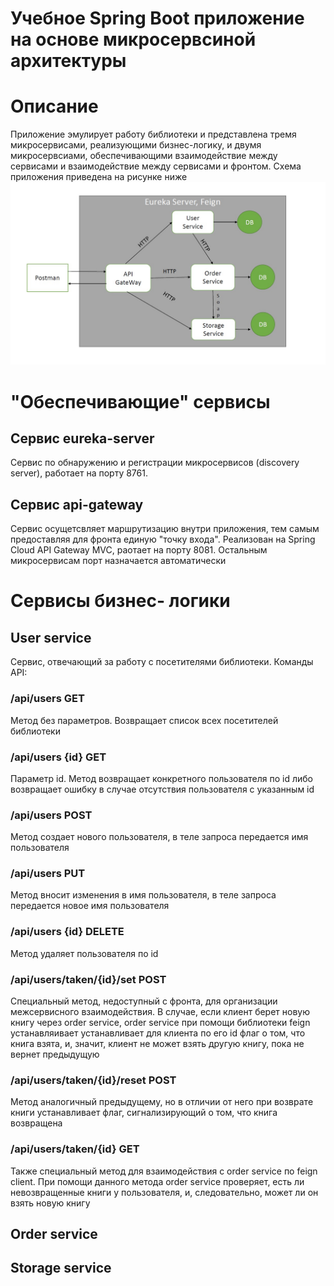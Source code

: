 # Учебное Spring Boot приложение на основе микросервсиной архитектуры
# Описание
Приложение эмулирует работу библиотеки и представлена тремя микросервисами, реализующими бизнес-логику, и двумя микросервсиами, обеспечивающими взаимодействие между сервисами и взаимодействие между сервисами и фронтом. Схема приложения приведена на рисунке ниже 
![схема приложения](https://github.com/romankusov/microservices-library/blob/master/Схема%20приложения.jpg)
# "Обеспечивающие" сервисы
## Сервис eureka-server
Сервис по обнаружению и регистрации микросервисов (discovery server), работает на порту 8761.
## Сервис api-gateway
Сервис осущетсвляет маршрутизацию внутри приложения, тем самым предоставляя для фронта единую "точку входа". Реализован на Spring Cloud API Gateway MVC, раотает на порту 8081. Остальным микросервисам порт назначается автоматически
# Сервисы бизнес- логики
## User service
Сервис, отвечающий за работу с посетителями библиотеки. Команды API:
### /api/users GET
Метод без параметров. Возвращает список всех посетителей библиотеки
### /api/users {id} GET
Параметр id. Метод возвращает конкретного пользователя по id либо возвращает ошибку в случае отсутствия пользователя с указанным id
### /api/users POST
Метод создает нового пользователя, в теле запроса передается имя пользователя
### /api/users PUT 
Метод вносит изменения в имя пользователя, в теле запроса передается новое имя пользователя
### /api/users {id} DELETE
Метод удаляет пользователя по id
### /api/users/taken/{id}/set POST
Специальный метод, недоступный с фронта, для организации межсервисного взаимодействия. В случае, если клиент берет новую книгу через order service, order service при помощи библиотеки feign устанавляивает устанавливает для клиента по его id флаг о том, что книга взята, и, значит, клиент не может взять другую книгу, пока не вернет предыдущую
### /api/users/taken/{id}/reset POST
Метод аналогичный предыдущему, но в отличии от него при возврате книги устанавливает флаг, сигнализирующий о том, что книга возвращена
### /api/users/taken/{id} GET
Также специальный метод для взаимодействия с order service по feign client. При помощи данного метода order service проверяет, есть ли невозвращенные книги у пользователя, и, следовательно, может ли он взять новую книгу
## Order service
## Storage service
